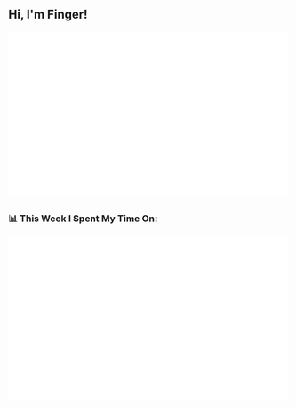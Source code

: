 <h2> Hi, I'm Finger!</h2>

<img align="right" src="https://raw.githubusercontent.com/spianmo/github-stats/master/generated/overview.svg#gh-light-mode-only">

<!-- <img align="right" height="160em" src="https://github-readme-stats-eight-theta.vercel.app/api/top-langs/?username=spianmo&layout=compact&langs_count=8&theme=algolia"/>	 -->
	
```go
package main

type Me struct {
	Name   string
	Job    string
	Code   string
	Skills string
}

func main() {
	me := &Me{
		Name:   "Finger",
		Job:    "Client-side Engineer",
		Code:   "Java and C++ and Others",
		Skills: "Android Security NLP ^o^",
	}
	_ = me
}
```


<h3>📊 This Week I Spent My Time On:</h3>
<img align='right' src="https://raw.githubusercontent.com/spianmo/github-stats/master/generated/languages.svg#gh-light-mode-only">

<!--START_SECTION:waka-->

```txt
C++                    5 hrs 54 mins   ███████░░░░░░░░░░░░░░░░░░   27.98 %
Java                   4 hrs 16 mins   █████░░░░░░░░░░░░░░░░░░░░   20.21 %
CMake                  2 hrs 46 mins   ███▒░░░░░░░░░░░░░░░░░░░░░   13.17 %
ObjectiveC             1 hr 47 mins    ██░░░░░░░░░░░░░░░░░░░░░░░   08.51 %
Rust                   1 hr 46 mins    ██░░░░░░░░░░░░░░░░░░░░░░░   08.41 %
```

<!--END_SECTION:waka-->

